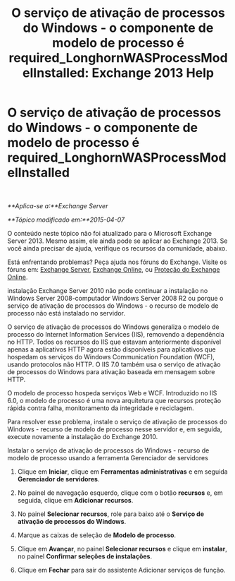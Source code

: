﻿---
title: 'O serviço de ativação de processos do Windows - o componente de modelo de processo é required_LonghornWASProcessModelInstalled: Exchange 2013 Help'
TOCTitle: O serviço de ativação de processos do Windows - o componente de modelo de processo é required_LonghornWASProcessModelInstalled
ms:assetid: 8cc13dbb-4921-4c07-8602-d26613d7730a
ms:mtpsurl: https://technet.microsoft.com/pt-br/library/ms.exch.setupreadiness.longhornwasprocessmodelinstalled(v=EXCHG.150)
ms:contentKeyID: 50486084
ms.date: 05/22/2018
mtps_version: v=EXCHG.150
ms.translationtype: MT
---

# O serviço de ativação de processos do Windows - o componente de modelo de processo é required\_LonghornWASProcessModelInstalled

 

_**Aplica-se a:**Exchange Server_

_**Tópico modificado em:**2015-04-07_

O conteúdo neste tópico não foi atualizado para o Microsoft Exchange Server 2013. Mesmo assim, ele ainda pode se aplicar ao Exchange 2013. Se você ainda precisar de ajuda, verifique os recursos da comunidade, abaixo.

Está enfrentando problemas? Peça ajuda nos fóruns do Exchange. Visite os fóruns em: [Exchange Server](https://go.microsoft.com/fwlink/p/?linkid=60612), [Exchange Online](https://go.microsoft.com/fwlink/p/?linkid=267542), ou [Proteção do Exchange Online](https://go.microsoft.com/fwlink/p/?linkid=285351).

instalação Exchange Server 2010 não pode continuar a instalação no Windows Server 2008-computador Windows Server 2008 R2 ou porque o serviço de ativação de processos do Windows - o recurso de modelo de processo não está instalado no servidor.

O serviço de ativação de processos do Windows generaliza o modelo de processo do Internet Information Services (IIS), removendo a dependência no HTTP. Todos os recursos do IIS que estavam anteriormente disponível apenas a aplicativos HTTP agora estão disponíveis para aplicativos que hospedam os serviços do Windows Communication Foundation (WCF), usando protocolos não HTTP. O IIS 7.0 também usa o serviço de ativação de processos do Windows para ativação baseada em mensagem sobre HTTP.

O modelo de processo hospeda serviços Web e WCF. Introduzido no IIS 6.0, o modelo de processo é uma nova arquitetura que recursos proteção rápida contra falha, monitoramento da integridade e reciclagem.

Para resolver esse problema, instale o serviço de ativação de processos do Windows - recurso de modelo de processo nesse servidor e, em seguida, execute novamente a instalação do Exchange 2010.

Instalar o serviço de ativação de processos do Windows - recurso de modelo de processo usando a ferramenta Gerenciador de servidores

1.  Clique em **Iniciar**, clique em **Ferramentas administrativas** e em seguida **Gerenciador de servidores**.

2.  No painel de navegação esquerdo, clique com o botão **recursos** e, em seguida, clique em **Adicionar recursos**.

3.  No painel **Selecionar recursos**, role para baixo até o **Serviço de ativação de processos do Windows**.

4.  Marque as caixas de seleção de **Modelo de processo**.

5.  Clique em **Avançar**, no painel **Selecionar recursos** e clique em **instalar**, no painel **Confirmar seleções de instalações**.

6.  Clique em **Fechar** para sair do assistente Adicionar serviços de função.

